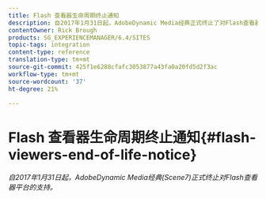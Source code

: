 ```yaml
---
title: Flash 查看器生命周期终止通知
description: 自2017年1月31日起，AdobeDynamic Media经典正式终止了对Flash查看器平台的支持。
contentOwner: Rick Brough
products: SG_EXPERIENCEMANAGER/6.4/SITES
topic-tags: integration
content-type: reference
translation-type: tm+mt
source-git-commit: 425f1e6288cfafc3053877a43fa0a20fd5d2f3ac
workflow-type: tm+mt
source-wordcount: '37'
ht-degree: 21%

---
```



# Flash 查看器生命周期终止通知{#flash-viewers-end-of-life-notice}

*自2017年1月31日起，AdobeDynamic Media经典(Scene7)正式终止对Flash查看器平台的支持。*

<!-- *For more information about this important change, see the following FAQ website:*

[https://docs.adobe.com/content/docs/en/aem/6-1/administer/integration/marketing-cloud/scene7/flash-eol.html](https://docs.adobe.com/content/docs/en/aem/6-1/administer/integration/marketing-cloud/scene7/flash-eol.html). -->
